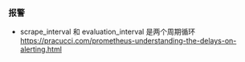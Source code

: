 ### 报警

- scrape_interval 和 evaluation_interval 是两个周期循环 https://pracucci.com/prometheus-understanding-the-delays-on-alerting.html

